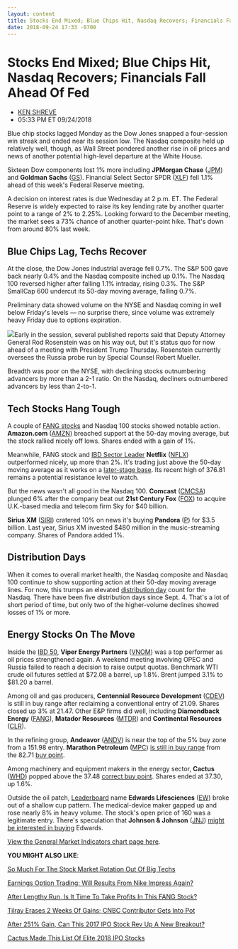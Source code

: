 ```yaml
---
layout: content
title: Stocks End Mixed; Blue Chips Hit, Nasdaq Recovers; Financials Fall Ahead Of Fed
date: 2018-09-24 17:33 -0700
---
```



Stocks End Mixed; Blue Chips Hit, Nasdaq Recovers; Financials Fall Ahead Of Fed
================================================================================




* [KEN SHREVE](https://www.investors.com/author/shrevek/ "Posts by KEN SHREVE")
* 05:33 PM ET 09/24/2018




Blue chip stocks lagged Monday as the Dow Jones snapped a four-session win streak and ended near its session low. The Nasdaq composite held up relatively well, though, as Wall Street pondered another rise in oil prices and news of another potential high-level departure at the White House.




Sixteen Dow components lost 1% more including **JPMorgan Chase** ([JPM](https://research.investors.com/quote.aspx?symbol=JPM)) and **Goldman Sachs** ([GS](https://research.investors.com/quote.aspx?symbol=GS)). Financial Select Sector SPDR ([XLF](https://research.investors.com/quote.aspx?symbol=XLF)) fell 1.1% ahead of this week's Federal Reserve meeting.


A decision on interest rates is due Wednesday at 2 p.m. ET. The Federal Reserve is widely expected to raise its key lending rate by another quarter point to a range of 2% to 2.25%. Looking forward to the December meeting, the market sees a 73% chance of another quarter-point hike. That's down from around 80% last week.


Blue Chips Lag, Techs Recover
-----------------------------


At the close, the Dow Jones industrial average fell 0.7%. The S&P 500 gave back nearly 0.4% and the Nasdaq composite inched up 0.1%. The Nasdaq 100 reversed higher after falling 1.1% intraday, rising 0.3%. The S&P SmallCap 600 undercut its 50-day moving average, falling 0.7%.


Preliminary data showed volume on the NYSE and Nasdaq coming in well below Friday's levels — no surprise there, since volume was extremely heavy Friday due to options expiration.


![](https://www.investors.com/wp-content/uploads/2018/09/MP09241818-209x300.jpg)Early in the session, several published reports said that Deputy Attorney General Rod Rosenstein was on his way out, but it's status quo for now ahead of a meeting with President Trump Thursday. Rosenstein currently oversees the Russia probe run by Special Counsel Robert Mueller.


Breadth was poor on the NYSE, with declining stocks outnumbering advancers by more than a 2-1 ratio. On the Nasdaq, decliners outnumbered advancers by less than 2-to-1.


Tech Stocks Hang Tough
----------------------


A couple of [FANG stocks](http://www.investors.com/news/technology/fang-stocks-news-quotes-facebook-amazon-netflix-google/) and Nasdaq 100 stocks showed notable action. **Amazon.com** ([AMZN](https://research.investors.com/quote.aspx?symbol=AMZN)) breached support at the 50-day moving average, but the stock rallied nicely off lows. Shares ended with a gain of 1%.



Meanwhile, FANG stock and [IBD Sector Leader](https://research.investors.com/stock-lists/sector-leaders) **Netflix** ([NFLX](https://research.investors.com/quote.aspx?symbol=NFLX)) outperformed nicely, up more than 2%. It's trading just above the 50-day moving average as it works on a [later-stage base](https://www.investors.com/how-to-invest/investors-corner/this-medical-hot-rod-peaked-in-2008-after-5-bases-can-it-lead-stocks-again/). Its recent high of 376.81 remains a potential resistance level to watch.


But the news wasn't all good in the Nasdaq 100. **Comcast** ([CMCSA](https://research.investors.com/quote.aspx?symbol=CMCSA)) plunged 6% after the company beat out **21st Century Fox** ([FOX](https://research.investors.com/quote.aspx?symbol=FOX)) to acquire U.K.-based media and telecom firm Sky for $40 billion.


**Sirius XM** ([SIRI](https://research.investors.com/quote.aspx?symbol=SIRI)) cratered 10% on news it's buying **Pandora** ([P](https://research.investors.com/quote.aspx?symbol=P)) for $3.5 billion. Last year, Sirius XM invested $480 million in the music-streaming company. Shares of Pandora added 1%.


Distribution Days
-----------------


When it comes to overall market health, the Nasdaq composite and Nasdaq 100 continue to show supporting action at their 50-day moving average lines. For now, this trumps an elevated [distribution day](https://www.investors.com/ibd-university/market-timing/market-tops/) count for the Nasdaq. There have been five distribution days since Sept. 4. That's a lot of short period of time, but only two of the higher-volume declines showed losses of 1% or more.


Energy Stocks On The Move
-------------------------


Inside the [IBD 50](https://research.investors.com/stock-lists/ibd-50/), **Viper Energy Partners** ([VNOM](https://research.investors.com/quote.aspx?symbol=VNOM)) was a top performer as oil prices strengthened again. A weekend meeting involving OPEC and Russia failed to reach a decision to raise output quotas. Benchmark WTI crude oil futures settled at $72.08 a barrel, up 1.8%. Brent jumped 3.1% to $81.20 a barrel.


Among oil and gas producers, **Centennial Resource Development** ([CDEV](https://research.investors.com/quote.aspx?symbol=CDEV)) is still in buy range after reclaiming a conventional entry of 21.09. Shares closed up 3% at 21.47. Other E&P firms did well, including **Diamondback Energy** ([FANG](https://research.investors.com/quote.aspx?symbol=FANG)), **Matador Resources** ([MTDR](https://research.investors.com/quote.aspx?symbol=MTDR)) and **Continental Resources** ([CLR](https://research.investors.com/quote.aspx?symbol=CLR)).


In the refining group, **Andeavor** ([ANDV](https://research.investors.com/quote.aspx?symbol=ANDV)) is near the top of the 5% buy zone from a 151.98 entry. **Marathon Petroleum** ([MPC](https://research.investors.com/quote.aspx?symbol=MPC)) [is still in buy range](https://www.investors.com/how-to-invest/investors-corner/nvidia-buy-range/) from the 82.71 [buy point](https://www.investors.com/how-to-invest/investors-corner/chart-reading-basics-how-a-buy-point-marks-a-time-of-opportunity/).


Among machinery and equipment makers in the energy sector, **Cactus** ([WHD](https://research.investors.com/quote.aspx?symbol=WHD)) popped above the 37.48 [correct buy point](https://www.investors.com/how-to-invest/investors-corner/chart-reading-basics-how-a-buy-point-marks-a-time-of-opportunity/). Shares ended at 37.30, up 1.6%.


Outside the oil patch, [Leaderboard](https://leaderboard.investors.com) name **Edwards Lifesciences** ([EW](https://research.investors.com/quote.aspx?symbol=EW)) broke out of a shallow cup pattern. The medical-device maker gapped up and rose nearly 8% in heavy volume. The stock's open price of 160 was a legitimate entry. There's speculation that **Johnson & Johnson** ([JNJ](https://research.investors.com/quote.aspx?symbol=JNJ)) [might be interested in buying](https://www.investors.com/news/technology/medtech-stock-acquisition-rumors/) Edwards.


[View the General Market Indicators chart page here](https://www.investors.com/wp-content/uploads/2018/09/IBD2409152459GMI.pdf).


**YOU MIGHT ALSO LIKE**:


[So Much For The Stock Market Rotation Out Of Big Techs](https://www.investors.com/market-trend/stock-market-today/dow-jones-futures-so-much-for-the-stock-market-rotation-out-of-big-techs/)


[Earnings Option Trading: Will Results From Nike Impress Again?](https://www.investors.com/research/earnings-preview/option-trading-nike-earnings-carmax-earnings/)


[After Lengthy Run, Is It Time To Take Profits In This FANG Stock?](https://www.investors.com/research/earnings-preview/option-trading-nike-earnings-carmax-earnings/)


[Tilray Erases 2 Weeks Of Gains; CNBC Contributor Gets Into Pot](https://www.investors.com/news/marijuana-stocks-tilray-stock-tim-seymour/)


[After 251% Gain, Can This 2017 IPO Stock Rev Up A New Breakout?](https://www.investors.com/research/ibd-stock-analysis/ipo-stocks-to-watch-cargurus/)


[Cactus Made This List Of Elite 2018 IPO Stocks](https://www.investors.com/news/ipo-stocks-2018/)




